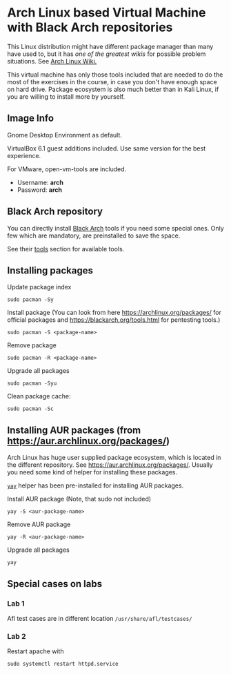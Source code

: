 # Arch Linux based Virtual Machine with Black Arch repositories

This Linux distribution might have different package manager than many have used to, but it has *one of the greatest wikis* for possible problem situations. See [Arch Linux Wiki.](https://wiki.archlinux.org/)

This virtual machine has only those tools included that are needed to do the most of the exercises in the course, in case you don't have enough space on hard drive.
Package ecosystem is also much better than in Kali Linux, if you are willing to install more by yourself.

## Image Info

Gnome Desktop Environment as default.

VirtualBox 6.1 guest additions included. Use same version for the best experience.

For VMware, open-vm-tools are included.

* Username: **arch**
* Password: **arch**

## Black Arch repository

You can directly install [Black Arch](https://blackarch.org/) tools if you need some special ones. Only few which are mandatory, are preinstalled to save the space.

See their [tools](https://blackarch.org/tools.html) section for available tools.


## Installing packages

Update package index

```console
sudo pacman -Sy
```
    
Install package (You can look from here https://archlinux.org/packages/ for official packages and https://blackarch.org/tools.html for pentesting tools.)

```console
sudo pacman -S <package-name>
```

Remove package 
```console
sudo pacman -R <package-name>
```

Upgrade all packages
```
sudo pacman -Syu
```

Clean package cache:
```console
sudo pacman -Sc
```

## Installing AUR packages (from https://aur.archlinux.org/packages/)

Arch Linux has huge user supplied package ecosystem, which is located in the different repository. See https://aur.archlinux.org/packages/. Usually you need some kind of helper for installing these packages. 

[`yay`](https://github.com/Jguer/yay) helper has been pre-installed for installing AUR packages.

Install AUR package (Note, that sudo not included)

```console
yay -S <aur-package-name>
```
Remove AUR package

```console
yay -R <aur-package-name>
```

Upgrade all packages
```console
yay
```

## Special cases on labs

### Lab 1

Afl test cases are in different location `/usr/share/afl/testcases/`

### Lab 2

Restart apache with
```console
sudo systemctl restart httpd.service
```